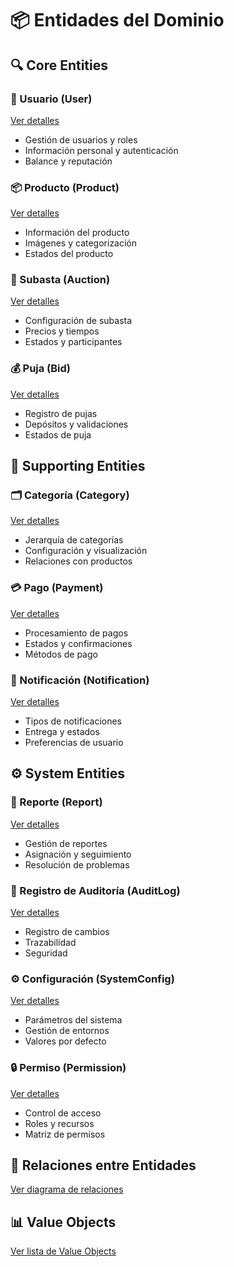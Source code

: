 # 📦 Entidades del Dominio

## 🔍 Core Entities

### 👤 Usuario (User)
[Ver detalles](user.md)
- Gestión de usuarios y roles
- Información personal y autenticación
- Balance y reputación

### 📦 Producto (Product)
[Ver detalles](product.md)
- Información del producto
- Imágenes y categorización
- Estados del producto

### 🔨 Subasta (Auction)
[Ver detalles](auction.md)
- Configuración de subasta
- Precios y tiempos
- Estados y participantes

### 💰 Puja (Bid)
[Ver detalles](bid.md)
- Registro de pujas
- Depósitos y validaciones
- Estados de puja

## 📑 Supporting Entities

### 🗂 Categoría (Category)
[Ver detalles](category.md)
- Jerarquía de categorías
- Configuración y visualización
- Relaciones con productos

### 💳 Pago (Payment)
[Ver detalles](payment.md)
- Procesamiento de pagos
- Estados y confirmaciones
- Métodos de pago

### 🔔 Notificación (Notification)
[Ver detalles](notification.md)
- Tipos de notificaciones
- Entrega y estados
- Preferencias de usuario

## ⚙️ System Entities

### 🚫 Reporte (Report)
[Ver detalles](report.md)
- Gestión de reportes
- Asignación y seguimiento
- Resolución de problemas

### 📝 Registro de Auditoría (AuditLog)
[Ver detalles](audit.md)
- Registro de cambios
- Trazabilidad
- Seguridad

### ⚙️ Configuración (SystemConfig)
[Ver detalles](config.md)
- Parámetros del sistema
- Gestión de entornos
- Valores por defecto

### 🔒 Permiso (Permission)
[Ver detalles](permission.md)
- Control de acceso
- Roles y recursos
- Matriz de permisos

## 🔄 Relaciones entre Entidades

[Ver diagrama de relaciones](relationships.md)

## 📊 Value Objects

[Ver lista de Value Objects](value-objects.md)
